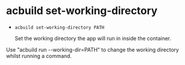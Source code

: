 # acbuild set-working-directory

* `acbuild set-working-directory PATH`

  Set the working directory the app will run in inside the container.

Use "acbuild run --working-dir=PATH" to change the working directory whilst running a command.
